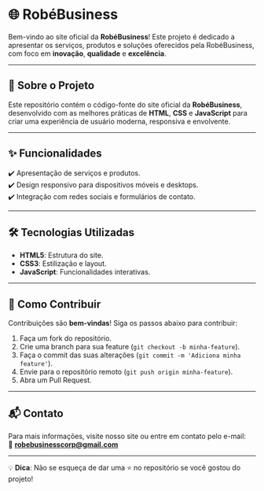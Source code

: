 # 🌐 RobéBusiness

Bem-vindo ao site oficial da **RobéBusiness**! Este projeto é dedicado a apresentar os serviços, produtos e soluções oferecidos pela RobéBusiness, com foco em **inovação**, **qualidade** e **excelência**.

---

## 📖 Sobre o Projeto

Este repositório contém o código-fonte do site oficial da **RobéBusiness**, desenvolvido com as melhores práticas de **HTML**, **CSS** e **JavaScript** para criar uma experiência de usuário moderna, responsiva e envolvente.

---

## ✨ Funcionalidades

✔️ Apresentação de serviços e produtos.  
✔️ Design responsivo para dispositivos móveis e desktops.  
✔️ Integração com redes sociais e formulários de contato.  

---

## 🛠️ Tecnologias Utilizadas

- **HTML5**: Estrutura do site.  
- **CSS3**: Estilização e layout.  
- **JavaScript**: Funcionalidades interativas.  

---

## 🤝 Como Contribuir

Contribuições são **bem-vindas**! Siga os passos abaixo para contribuir:  

1. Faça um fork do repositório.  
2. Crie uma branch para sua feature (`git checkout -b minha-feature`).  
3. Faça o commit das suas alterações (`git commit -m 'Adiciona minha feature'`).  
4. Envie para o repositório remoto (`git push origin minha-feature`).  
5. Abra um Pull Request.  

---

## 📬 Contato

Para mais informações, visite nosso site ou entre em contato pelo e-mail:  
📧 **[robebusinesscorp@gmail.com](mailto:robebusinesscorp@gmail.com)**  

---

💡 **Dica**: Não se esqueça de dar uma ⭐ no repositório se você gostou do projeto!
